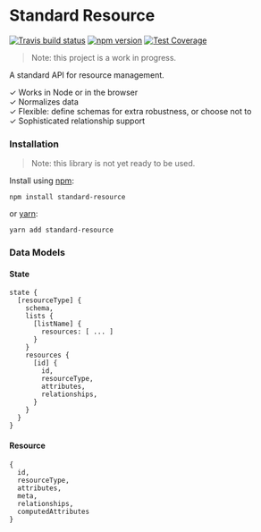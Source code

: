 # Standard Resource

[![Travis build status](http://img.shields.io/travis/jamesplease/standard-resource.svg?style=flat)](https://travis-ci.org/jamesplease/standard-resource)
[![npm version](https://img.shields.io/npm/v/standard-resource.svg)](https://www.npmjs.com/package/standard-resource)
[![Test Coverage](https://coveralls.io/repos/github/jamesplease/standard-resource/badge.svg?branch=master)](https://coveralls.io/github/jamesplease/standard-resource?branch=master)

> Note: this project is a work in progress.

A standard API for resource management.

✓ Works in Node or in the browser  
✓ Normalizes data  
✓ Flexible: define schemas for extra robustness, or choose not to  
✓ Sophisticated relationship support  

### Installation

> Note: this library is not yet ready to be used.

Install using [npm](https://www.npmjs.com):

```
npm install standard-resource
```

or [yarn](https://yarnpkg.com/):

```
yarn add standard-resource
```

### Data Models

#### State

```
state {
  [resourceType] {
    schema,
    lists {
      [listName] {
        resources: [ ... ]
      }
    }
    resources {
      [id] {
        id,
        resourceType,
        attributes,
        relationships,
      }
    }
  }
}
```

#### Resource

```
{
  id,
  resourceType,
  attributes,
  meta,
  relationships,
  computedAttributes
}
```